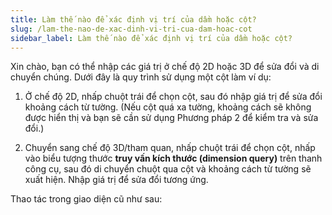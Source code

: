 ```yaml
---
title: Làm thế nào để xác định vị trí của dầm hoặc cột?
slug: /lam-the-nao-de-xac-dinh-vi-tri-cua-dam-hoac-cot
sidebar_label: Làm thế nào để xác định vị trí của dầm hoặc cột?
---
```


Xin chào, bạn có thể nhập các giá trị ở chế độ 2D hoặc 3D để sửa đổi và di chuyển chúng. Dưới đây là quy trình sử dụng một cột làm ví dụ:

1. Ở chế độ 2D, nhấp chuột trái để chọn cột, sau đó nhập giá trị để sửa đổi khoảng cách từ tường. (Nếu cột quá xa tường, khoảng cách sẽ không được hiển thị và bạn sẽ cần sử dụng Phương pháp 2 để kiểm tra và sửa đổi.)

2. Chuyển sang chế độ 3D/tham quan, nhấp chuột trái để chọn cột, nhấp vào biểu tượng thước **truy vấn kích thước (dimension query)** trên thanh công cụ, sau đó di chuyển chuột qua cột và khoảng cách từ tường sẽ xuất hiện. Nhập giá trị để sửa đổi tương ứng.

Thao tác trong giao diện cũ như sau: